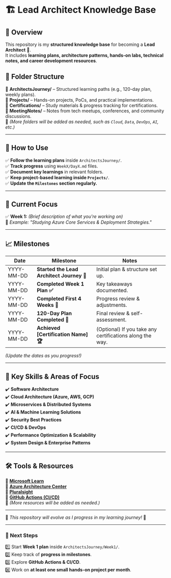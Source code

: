 # 🏗️ Lead Architect Knowledge Base

## 📌 Overview

This repository is my **structured knowledge base** for becoming a **Lead Architect** 🚀.  
It includes **learning plans, architecture patterns, hands-on labs, technical notes, and career development resources**.

## 📂 Folder Structure

📁 **ArchitectsJourney/** – Structured learning paths (e.g., 120-day plan, weekly plans).  
📁 **Projects/** – Hands-on projects, PoCs, and practical implementations.  
📁 **Certifications/** – Study materials & progress tracking for certifications.  
📁 **MeetingNotes/** – Notes from tech meetups, conferences, and community discussions.  
📁 _(More folders will be added as needed, such as `Cloud`, `Data`, `DevOps`, `AI`, etc.)_

---

## 🚀 How to Use

✅ **Follow the learning plans** inside `ArchitectsJourney/`.  
✅ **Track progress** using `WeekX/DayX.md` files.  
✅ **Document key learnings** in relevant folders.  
✅ **Keep project-based learning inside `Projects/`**.  
✅ **Update the `Milestones` section regularly.**

---

## 📅 Current Focus

✅ **Week 1:** _(Brief description of what you're working on)_  
📌 _Example: "Studying Azure Core Services & Deployment Strategies."_

---

## 📈 Milestones

| Date       | Milestone                                 | Notes                                                    |
| ---------- | ----------------------------------------- | -------------------------------------------------------- |
| YYYY-MM-DD | **Started the Lead Architect Journey 🚀** | Initial plan & structure set up.                         |
| YYYY-MM-DD | **Completed Week 1 Plan ✅**              | Key takeaways documented.                                |
| YYYY-MM-DD | **Completed First 4 Weeks 🎯**            | Progress review & adjustments.                           |
| YYYY-MM-DD | **120-Day Plan Completed 🎉**             | Final review & self-assessment.                          |
| YYYY-MM-DD | **Achieved [Certification Name] 🏆**      | (Optional) If you take any certifications along the way. |

_(Update the dates as you progress!)_

---

## 📌 Key Skills & Areas of Focus

✔️ **Software Architecture**  
✔️ **Cloud Architecture (Azure, AWS, GCP)**  
✔️ **Microservices & Distributed Systems**  
✔️ **AI & Machine Learning Solutions**  
✔️ **Security Best Practices**  
✔️ **CI/CD & DevOps**  
✔️ **Performance Optimization & Scalability**  
✔️ **System Design & Enterprise Patterns**

---

## 🛠️ Tools & Resources

🔹 **[Microsoft Learn](https://learn.microsoft.com/en-us/)**  
🔹 **[Azure Architecture Center](https://learn.microsoft.com/en-us/azure/architecture/)**  
🔹 **[Pluralsight](https://www.pluralsight.com/)**  
🔹 **[GitHub Actions (CI/CD)](https://github.com/features/actions)**  
🔹 _(More resources will be added as needed.)_

---

📖 _This repository will evolve as I progress in my learning journey!_ 🚀

---

### 🎯 Next Steps

1️⃣ Start **Week 1 plan** inside `ArchitectsJourney/Week1/`.  
2️⃣ Keep track of **progress in milestones**.  
3️⃣ Explore **GitHub Actions & CI/CD**.  
4️⃣ Work on **at least one small hands-on project per month**.
